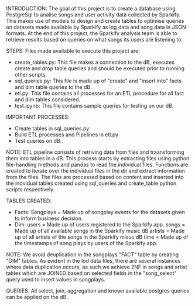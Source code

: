 INTRODUCTION:
The goal of this project is to create a database using PostgreSql to analise songs and user activity data collected by Sparkify. This makes use of models to design and create tables to optimise queries on datasets made available by Sparkify as log data and song data in JSON formats. At the end of this project, the Sparkify analysis team is able to retrieve results based on queries on what songs its users are listening to. 

STEPS:
Files made available to execute this project are: 
- create_tables.py: This file makes a connection to the dB, executes create and drop table queries and should be executed prior to running other scripts.
- sql_queries.py: This file is made up of "create" and "insert into" facts and dim table queries to the dB. 
- etl.py: This file contains all processes for an ETL procedure for all fact and dim tables considered.
- test.ipynb: This file contains sample queries for testing on our dB.

IMPORTANT PROCESSES:
- Create tables in sql_queries.py
- Build ETL processes and Pipelines in etl.py
- Test queries on dB.

NOTE:
ETL pipeline consists of retriving data from files and traansforming them into tables in a dB. This process starts by extracting files using python file-handling methods and pandas to read the individual files. Functions are created to iterate over the individual files in the dir and extract information from the files. The files are processed based on content and inserted into the indvidual tables created using sql_queries and create_table python scripts respectively.

TABLES CREATED:
- Facts: Songplays = Made up of songplay events for the datasets given to inform business decision.
- Dim: users = Made up of users registered to the Sparkify app.
       songs = Made up of all available songs in the Sparkify music dB
     artists = Made up of all artists of the songs in the Sparkify misuc dB
        time = Made up of the timestamps of song plays by users of the Sparkify app.
        
NOTE:
We avoid deuplication in the  songplays "FACT" table by creating "DIM" tables. As evident in the lod data files, there are several instances where data duplication occurs, as such we achieve 2NF in songs and artist tables which are JOINED based on selected fields in the "song_select" query used to insert values in songplays.
        
QUERIES:
All select, join, aggregation and known available postgres queries can be applied on the dB.
